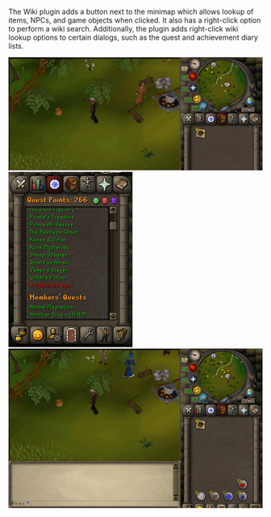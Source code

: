The Wiki plugin adds a button next to the minimap which allows lookup of items, NPCs, and game objects when clicked. It also has a right-click option to perform a wiki search. Additionally, the plugin adds right-click wiki lookup options to certain dialogs, such as the quest and achievement diary lists.

![Wiki plugin item lookup](img/wiki/wiki_item_lookup.gif)
![Wiki plugin quest link](img/wiki/wiki_quest_link.gif)
![Wiki plugin search feature](img/wiki/wiki_search.gif)
